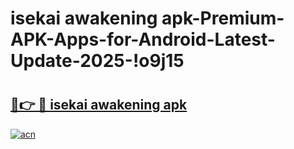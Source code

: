 # isekai awakening apk-Premium-APK-Apps-for-Android-Latest-Update-2025-!o9j15

# <h2><a href="https://googleone.com">🔗👉 🔴 isekai awakening apk</a></h2>

[![acn](https://github.com/user-attachments/assets/0f9c940e-d8b0-45ae-aac7-cd30a18b3e1c)](https://googleone.com)

